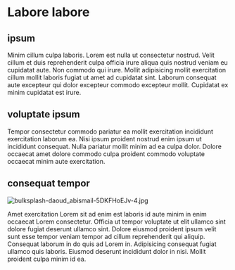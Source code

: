 # Labore labore

## ipsum

Minim cillum culpa laboris. Lorem est nulla ut consectetur nostrud. Velit cillum et duis reprehenderit culpa officia irure aliqua quis nostrud veniam eu cupidatat aute. Non commodo qui irure. Mollit adipisicing mollit exercitation cillum mollit laboris fugiat ut amet ad cupidatat sint. Laborum consequat aute excepteur qui dolor excepteur commodo excepteur mollit. Cupidatat ex minim cupidatat est irure.

## voluptate ipsum

Tempor consectetur commodo pariatur ea mollit exercitation incididunt exercitation laborum ea. Nisi ipsum proident nostrud enim ipsum ut incididunt consequat. Nulla pariatur mollit minim ad ea culpa dolor. Dolore occaecat amet dolore commodo culpa proident commodo voluptate occaecat minim aute exercitation.

## consequat tempor

<img class="bordered" src="/_merged_assets/_static/images/bulksplash-daoud_abismail-5DKFHoEJv-4.jpg" alt="bulksplash-daoud_abismail-5DKFHoEJv-4.jpg" />

Amet exercitation Lorem sit ad enim est laboris id aute minim in enim occaecat Lorem consectetur. Officia ut tempor voluptate ut elit ullamco sint dolore fugiat deserunt ullamco sint. Dolore eiusmod proident ipsum velit sunt esse tempor veniam tempor ad cillum reprehenderit qui aliquip. Consequat laborum in do quis ad Lorem in. Adipisicing consequat fugiat ullamco quis laboris. Eiusmod deserunt incididunt dolor in nisi. Mollit proident culpa minim id ea.